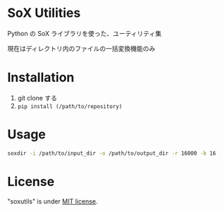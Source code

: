 # SoX Utilities
Python の SoX ライブラリを使った、ユーティリティ集

現在はディレクトリ内のファイルの一括変換機能のみ

# Installation
1. git clone する
2. `pip install (/path/to/repository)`

# Usage
```bash
soxdir -i /path/to/input_dir -o /path/to/output_dir -r 16000 -b 16
```

# License

"soxutils" is under [MIT license](https://en.wikipedia.org/wiki/MIT_License).

